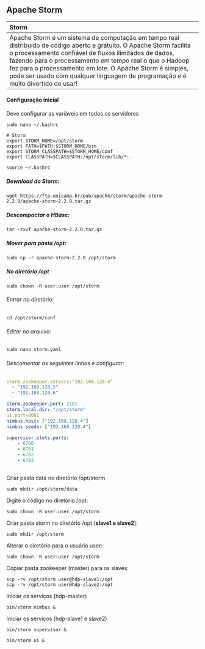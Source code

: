 ## Apache Storm

| Storm                                                        |
| :----------------------------------------------------------- |
| Apache Storm é um sistema de computação em tempo real distribuído de código aberto e gratuito. O Apache Storm facilita o processamento confiável de fluxos ilimitados de dados, fazendo para o processamento em tempo real o que o Hadoop fez para o processamento em lote. O Apache Storm é simples, pode ser usado com qualquer linguagem de programação e é muito divertido de usar! |

#### Configuração inicial

Deve configurar as variáveis em todos os servidores

```shell
sudo nano ~/.bashrc
```

```properties
# Storm
export STORM_HOME=/opt/storm
export PATH=$PATH:$STORM_HOME/bin
export STORM_CLASSPATH=$STORM_HOME/conf
export CLASSPATH=$CLASSPATH:/opt/storm/lib/*:.
```



```shell
source ~/.bashrc
```

##### Download do Storm:

```shell
wget https://ftp.unicamp.br/pub/apache/storm/apache-storm-2.2.0/apache-storm-2.2.0.tar.gz
```

##### Descompactar o HBase:

```shell
tar -zxvf apache-storm-2.2.0.tar.gz
```

##### Mover para pasta /opt:

```shell
sudo cp -r apache-storm-2.2.0 /opt/storm
```

##### No diretório /opt

```
sudo chown -R user:user /opt/storm
```

###### Entrar no diretório:

```shell
cd /opt/storm/conf
```

###### Editar no arquivo:

```shell
sudo nano storm.yaml
```

###### Descomentar as seguintes linhas e configurar:

```yaml
storm.zookeeper.servers:"192.168.120.4"
  - "192.168.120.5"
  - "192.168.120.6"

storm.zookeeper.port: 2181 
storm.local.dir: "/opt/storm"
ui.port=8081
nimbus.host: ["192.168.120.4"]
nimbus.seeds: ["192.168.120.4"]

supervisor.slots.ports:
    - 6700
    - 6701
    - 6702
    - 6703
    

```

Criar pasta data no diretório /opt/storm

```
sudo mkdir /opt/storm/data
```

Digite o código no diretório /opt:

```
sudo chown -R user:user /opt/storm
```

Criar pasta storm no diretório /opt (**slave1 e slave2**):

```
sudo mkdir /opt/storm
```

Alterar o diretório para o usuário user:

```
sudo chown -R user:user /opt/storm
```

Copiar pasta zookeeper (master) para os slaves:

```
scp -rv /opt/storm user@hdp-slave1:/opt
scp -rv /opt/storm user@hdp-slave2:/opt
```



Iniciar os serviços (hdp-master)

```
bin/storm nimbus &
```



Iniciar os serviços (hdp-slave1 e slave2)

```
bin/storm supervisor &
```



```
bin/storm ui &
```
